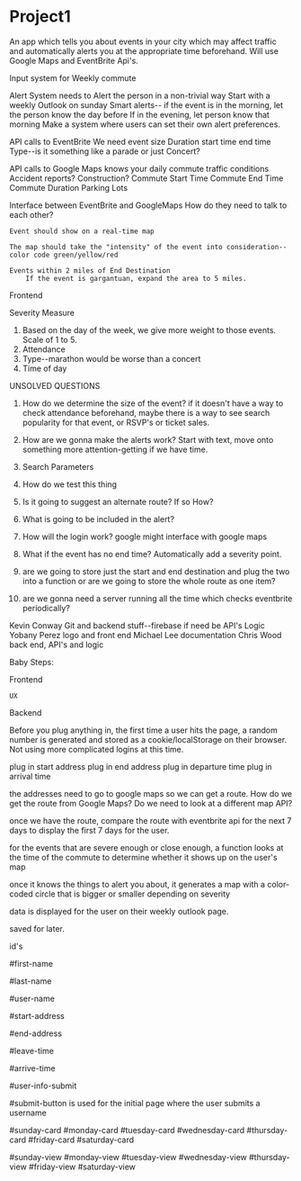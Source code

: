 # Project1

An app which tells you about events in your city which may affect traffic and automatically alerts you at the appropriate time beforehand. Will use Google Maps and EventBrite Api's. 


Input system for Weekly commute

Alert System
    needs to Alert the person in a non-trivial way
        Start with a weekly Outlook on sunday
    Smart alerts--
        if the event is in the morning, let the person know the day before
        If in the evening, let person know that morning
    Make a system where users can set their own alert preferences.




API calls to EventBrite
    We need 
        event 
        size
        Duration
            start time
            end time
        Type--is it something like a parade or just Concert?
        

API calls to Google Maps
    knows your daily commute
    traffic conditions
    Accident reports?
    Construction?
    Commute Start Time
    Commute End Time
    Commute Duration
    Parking Lots




Interface between EventBrite and GoogleMaps
    How do they need to talk to each other?

    Event should show on a real-time map

    The map should take the "intensity" of the event into consideration--color code green/yellow/red

    Events within 2 miles of End Destination
        If the event is gargantuan, expand the area to 5 miles.



Frontend


Severity Measure

1. Based on the day of the week, we give more weight to those events. Scale of 1 to 5. 
2. Attendance
3. Type--marathon would be worse than a concert
4. Time of day



UNSOLVED QUESTIONS
1. How do we determine the size of the event?
    if it doesn't have a way to check attendance beforehand, maybe there is a way to see search popularity for that event, or RSVP's or ticket sales.

2. How are we gonna make the alerts work?
    Start with text, move onto something more attention-getting if we have time.

3. Search Parameters

4. How do we test this thing

5. Is it going to suggest an alternate route? If so How? 

6. What is going to be included in the alert?

7. How will the login work?
    google might interface with google maps
8. What if the event has no end time?
    Automatically add a severity point.

9. are we going to store just the start and end destination and plug the two into a function or are we going to store the whole route as one item?

10. are we gonna need a server running all the time which checks eventbrite periodically?

Kevin Conway
    Git and backend stuff--firebase if need be
    API's Logic
Yobany Perez
    logo and front end
Michael Lee
    documentation
Chris Wood
    back end, API's and logic





Baby Steps:

Frontend

    UX










Backend











Before you plug anything in, the first time a user hits the page, a random number is generated and stored as a cookie/localStorage on their browser. Not using more complicated logins at this time.

plug in start address
plug in end address
plug in departure time
plug in arrival time

the addresses need to go to google maps so we can get a route. 
    How do we get the route from Google Maps?
    Do we need to look at a different map API?

once we have the route, compare the route with eventbrite api for the next 7 days to display the first 7 days for the user.

for the events that are severe enough or close enough, a function looks at the time of the commute to determine whether it shows up on the user's map

once it knows the things to alert you about, it generates a map with a color-coded circle that is bigger or smaller depending on severity

data is displayed for the user on their weekly outlook page.





saved for later.














id's

#first-name

#last-name

#user-name

#start-address

#end-address

#leave-time

#arrive-time

#user-info-submit

#submit-button is used for the initial page where the user submits a username

<!-- ID tags for individual cards on Schedule page -->
#sunday-card
#monday-card
#tuesday-card
#wednesday-card
#thursday-card
#friday-card
#saturday-card

<!-- ID tags for view buttons on the cards on Schedule page -->
<!-- The idea is that when a user clicks the button, the map changes to the selected day -->
#sunday-view
#monday-view
#tuesday-view
#wednesday-view
#thursday-view
#friday-view
#saturday-view







